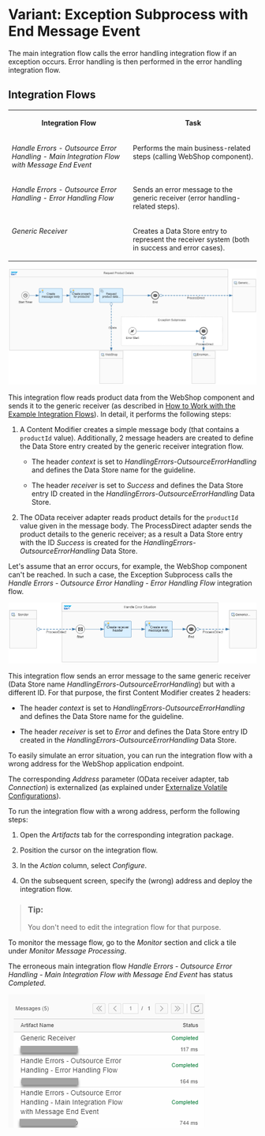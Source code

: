 <!-- loioc830df7f4b9f4a11988f503f29e14c96 -->

# Variant: Exception Subprocess with End Message Event

The main integration flow calls the error handling integration flow if an exception occurs. Error handling is then performed in the error handling integration flow.



<a name="loioc830df7f4b9f4a11988f503f29e14c96__section_zcj_lkw_lkb"/>

## Integration Flows


<table>
<tr>
<th valign="top">

Integration Flow



</th>
<th valign="top">

Task



</th>
</tr>
<tr>
<td valign="top">

*Handle Errors - Outsource Error Handling - Main Integration Flow with Message End Event*



</td>
<td valign="top">

Performs the main business-related steps \(calling WebShop component\).



</td>
</tr>
<tr>
<td valign="top">

*Handle Errors - Outsource Error Handling - Error Handling Flow*



</td>
<td valign="top">

Sends an error message to the generic receiver \(error handling-related steps\).



</td>
</tr>
<tr>
<td valign="top">

*Generic Receiver*



</td>
<td valign="top">

Creates a Data Store entry to represent the receiver system \(both in success and error cases\).



</td>
</tr>
</table>

![](images/HandleErrorsOutsource_Main_225a115.png)

This integration flow reads product data from the WebShop component and sends it to the generic receiver \(as described in [How to Work with the Example Integration Flows](how-to-work-with-the-example-integration-flows-03e6959.md)\). In detail, it performs the following steps:

1.  A Content Modifier creates a simple message body \(that contains a `productId` value\). Additionally, 2 message headers are created to define the Data Store entry created by the generic receiver integration flow.

    -   The header *context* is set to *HandlingErrors-OutsourceErrorHandling* and defines the Data Store name for the guideline.

    -   The header *receiver* is set to *Success* and defines the Data Store entry ID created in the *HandlingErrors-OutsourceErrorHandling* Data Store.


2.  The OData receiver adapter reads product details for the `productId` value given in the message body. The ProcessDirect adapter sends the product details to the generic receiver; as a result a Data Store entry with the ID *Success* is created for the *HandlingErrors-OutsourceErrorHandling* Data Store.


Let's assume that an error occurs, for example, the WebShop component can't be reached. In such a case, the Exception Subprocess calls the *Handle Errors - Outsource Error Handling - Error Handling Flow* integration flow.

![](images/Error_handling_outsource_error_handling_flow_e66df61.png)

This integration flow sends an error message to the same generic receiver \(Data Store name *HandlingErrors-OutsourceErrorHandling*\) but with a different ID. For that purpose, the first Content Modifier creates 2 headers:

-   The header *context* is set to *HandlingErrors-OutsourceErrorHandling* and defines the Data Store name for the guideline.

-   The header *receiver* is set to *Error* and defines the Data Store entry ID created in the *HandlingErrors-OutsourceErrorHandling* Data Store.




To easily simulate an error situation, you can run the integration flow with a wrong address for the WebShop application endpoint.

The corresponding *Address* parameter \(OData receiver adapter, tab *Connection*\) is externalized \(as explained under [Externalize Volatile Configurations](externalize-volatile-configurations-300277d.md)\).

To run the integration flow with a wrong address, perform the following steps:

1.  Open the *Artifacts* tab for the corresponding integration package.

2.  Position the cursor on the integration flow.

3.  In the *Action* column, select *Configure*.

4.  On the subsequent screen, specify the \(wrong\) address and deploy the integration flow.


> ### Tip:  
> You don't need to edit the integration flow for that purpose.



To monitor the message flow, go to the *Monitor* section and click a tile under *Monitor Message Processing*.

The erroneous main integration flow *Handle Errors - Outsource Error Handling - Main Integration Flow with Message End Event* has status *Completed*.

![](images/Monitoring_Message_End_e67a0cf.png)


